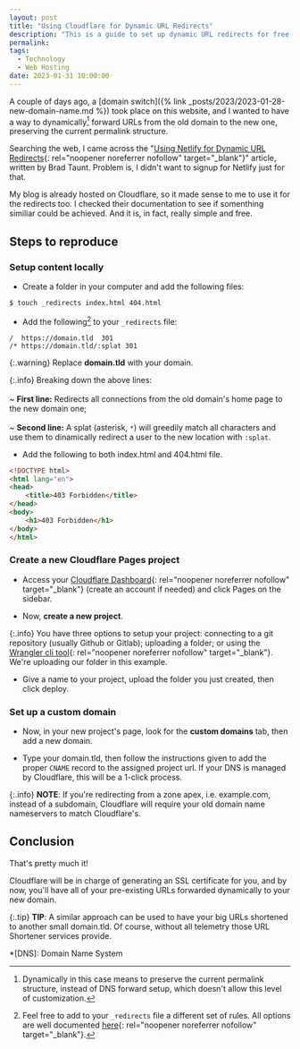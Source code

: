 ```yaml
---
layout: post
title: "Using Cloudflare for Dynamic URL Redirects"
description: "This is a guide to set up dynamic URL redirects for free using Cloudflare Pages"
permalink: 
tags:
  - Technology
  - Web Hosting
date: 2023-01-31 10:00:00
---
```


A couple of days ago, a [domain switch]({% link _posts/2023/2023-01-28-new-domain-name.md %}) took place on this website, and I wanted to have a way to dynamically[^1] forward URLs from the old domain to the new one, preserving the current permalink structure.

Searching the web, I came across the "[Using Netlify for Dynamic URL Redirects](https://bt.ht/netlify-urls/){: rel="noopener noreferrer nofollow" target="_blank"}" article, written by Brad Taunt. Problem is, I didn't want to signup for Netlify just for that.

My blog is already hosted on Cloudflare, so it made sense to me to use it for the redirects too. I checked their documentation to see if somenthing similiar could be achieved. And it is, in fact, really simple and free. 

## Steps to reproduce

### Setup content locally

* Create a folder in your computer and add the following files:

```zsh
$ touch _redirects index.html 404.html
```

* Add the following[^2] to your `_redirects` file:

```
/  https://domain.tld  301
/* https://domain.tld/:splat 301
```

{:.warning}
Replace **domain.tld** with your domain.

{:.info}
Breaking down the above lines:<br><br>~ **First line:** Redirects all connections from the old domain's home page to the new domain one;<br><br>~ **Second line:** A splat (asterisk, `*`) will greedily match all characters and use them to dinamically redirect a user to the new location with `:splat`.

* Add the following to both index.html and 404.html file.

```html
<!DOCTYPE html>
<html lang="en">
<head>
    <title>403 Forbidden</title>
</head>
<body>
    <h1>403 Forbidden</h1>
</body>
</html>
```

### Create a new Cloudflare Pages project

* Access your [Cloudflare Dashboard](https://dash.cloudflare.com){: rel="noopener noreferrer nofollow" target="_blank"} (create an account if needed) and click Pages on the sidebar.

* Now, **create a new project**.

{:.info}
You have three options to setup your project: connecting to a git repository (usually Github or Gitlab); uploading a folder; or using the [Wrangler cli tool](https://dash.cloudflare.com/afaafa5215f29a15b679eae28063a0a5/pages/new/wrangler-guide){: rel="noopener noreferrer nofollow" target="_blank"}. We're uploading our folder in this example.

* Give a name to your project, upload the folder you just created, then click deploy.

### Set up a custom domain

* Now, in your new project's page, look for the **custom domains** tab, then add a new domain.

* Type your domain.tld, then follow the instructions given to add the proper `CNAME` record to the assigned project url. If your DNS is managed by Cloudflare, this will be a 1-click process.

{:.info}
**NOTE**: If you're redirecting from a zone apex, i.e. example.com, instead of a subdomain, Cloudflare will require your old domain name nameservers to match Cloudflare's.

## Conclusion

That's pretty much it!

Cloudflare will be in charge of generating an SSL certificate for you, and by now, you'll have all of your pre-existing URLs forwarded dynamically to your new domain.

{:.tip}
**TIP**: A similar approach can be used to have your big URLs shortened to another small domain.tld. Of course, without all telemetry those URL Shortener services provide.

[^1]: Dynamically in this case means to preserve the current permalink structure, instead of DNS forward setup, which doesn't allow this level of customization.

[^2]: Feel free to add to your `_redirects` file a different set of rules. All options are well documented [here](https://developers.cloudflare.com/pages/platform/redirects){: rel="noopener noreferrer nofollow" target="_blank"}.

*[DNS]: Domain Name System